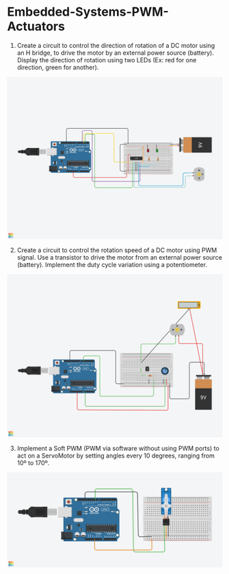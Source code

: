 # Embedded-Systems-PWM-Actuators

1. Create a circuit to control the direction of rotation of a DC motor using an H bridge, to drive the motor by an external power source (battery). Display the direction of rotation using two LEDs (Ex: red for one direction, green for another).

<img src ="pics/NeatKasi-Esboo.png">

2. Create a circuit to control the rotation speed of a DC motor using PWM signal. Use a transistor to drive the motor from an external power source (battery). Implement the duty cycle variation using a potentiometer.

<img src ="pics/EpicLappi.png">

3. Implement a Soft PWM (PWM via software without using PWM ports) to act on a ServoMotor by setting angles every 10 degrees, ranging from 10º to 170º.


<img src ="pics/AmazingBojo.png">
